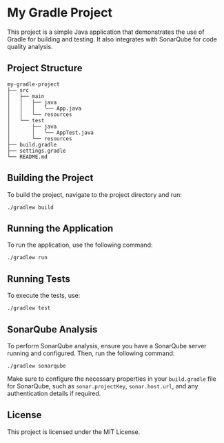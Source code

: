 # My Gradle Project

This project is a simple Java application that demonstrates the use of Gradle for building and testing. It also integrates with SonarQube for code quality analysis.

## Project Structure

```
my-gradle-project
├── src
│   ├── main
│   │   ├── java
│   │   │   └── App.java
│   │   └── resources
│   └── test
│       ├── java
│       │   └── AppTest.java
│       └── resources
├── build.gradle
├── settings.gradle
└── README.md
```

## Building the Project

To build the project, navigate to the project directory and run:

```
./gradlew build
```

## Running the Application

To run the application, use the following command:

```
./gradlew run
```

## Running Tests

To execute the tests, use:

```
./gradlew test
```

## SonarQube Analysis

To perform SonarQube analysis, ensure you have a SonarQube server running and configured. Then, run the following command:

```
./gradlew sonarqube
```

Make sure to configure the necessary properties in your `build.gradle` file for SonarQube, such as `sonar.projectKey`, `sonar.host.url`, and any authentication details if required.

## License

This project is licensed under the MIT License.